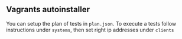 ## Vagrants autoinstaller
You can setup the plan of tests in `plan.json`. To execute a tests follow instructions under `systems`, then set right ip addresses under `clients`
